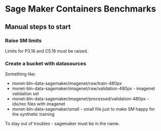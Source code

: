 # Sage Maker Containers Benchmarks

## Manual steps to start
### Raise SM limits
Limits for P3.16 and C5.18 must be raised. 

### Create a bucket with datasources

Something like:
* mxnet-bln-data-sagemaker/imagenet/raw/train-480px
* mxnet-bln-data-sagemaker/imagenet/raw/validation-480px - imagenet validation set
* mxnet-bln-data-sagemaker/imagenet/processed/validation-480px - idx/rec files with imagenet
* mxnet-bln-data-sagemaker/small - small file just to make SM happy for the synthetic training 

To stay out of troubles - sagemaker must be in the name.

